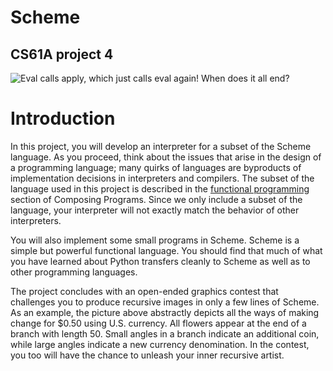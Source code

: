 Scheme
=============
CS61A project 4
---------------
![*Eval calls apply,
which just calls eval again!
When does it all end?*](http://inst.eecs.berkeley.edu/~cs61a/fa17/proj/scheme/images/money_tree.png)

# Introduction
In this project, you will develop an interpreter for a subset of the Scheme language. As you proceed, think about the issues that arise in the design of a programming language; many quirks of languages are byproducts of implementation decisions in interpreters and compilers. The subset of the language used in this project is described in the [functional programming](http://composingprograms.com/pages/32-functional-programming.html) section of Composing Programs. Since we only include a subset of the language, your interpreter will not exactly match the behavior of other interpreters.

You will also implement some small programs in Scheme. Scheme is a simple but powerful functional language. You should find that much of what you have learned about Python transfers cleanly to Scheme as well as to other programming languages.

The project concludes with an open-ended graphics contest that challenges you to produce recursive images in only a few lines of Scheme. As an example, the picture above abstractly depicts all the ways of making change for $0.50 using U.S. currency. All flowers appear at the end of a branch with length 50. Small angles in a branch indicate an additional coin, while large angles indicate a new currency denomination. In the contest, you too will have the chance to unleash your inner recursive artist.